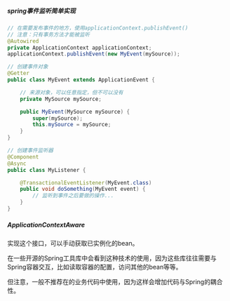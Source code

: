 ##### spring事件监听简单实现

~~~java
// 在需要发布事件的地方，使用applicationContext.publishEvent()
// 注意：只有事务方法才能被监听
@Autowired
private ApplicationContext applicationContext;
applicationContext.publishEvent(new MyEvent(mySource));

// 创建事件对象
@Getter
public class MyEvent extends ApplicationEvent {

    // 来源对象，可以任意指定，但不可以没有
    private MySource mySource;

    public MyEvent(MySource mySource) {
        super(mySource);
        this.mySource = mySource;
    }
}

// 创建事件监听器
@Component
@Async
public class MyListener {

    @TransactionalEventListener(MyEvent.class)
    public void doSomething(MyEvent event) {
        // 监听到事件之后要做的操作...
    }
}
~~~



##### ApplicationContextAware 

实现这个接口，可以手动获取已实例化的bean。

在一些开源的Spring工具库中会看到这种技术的使用，因为这些库往往需要与Spring容器交互，比如读取容器的配置，访问其他的bean等等。

但注意，一般不推荐在的业务代码中使用，因为这样会增加代码与Spring的耦合性。





